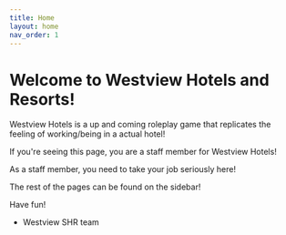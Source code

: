 ```yaml
---
title: Home
layout: home
nav_order: 1
---
```


# Welcome to Westview Hotels and Resorts!

Westview Hotels is a up and coming roleplay game that replicates the feeling of working/being in a actual hotel!

If you're seeing this page, you are a staff member for Westview Hotels!

As a staff member, you need to take your job seriously here!

The rest of the pages can be found on the sidebar!

Have fun!

- Westview SHR team
